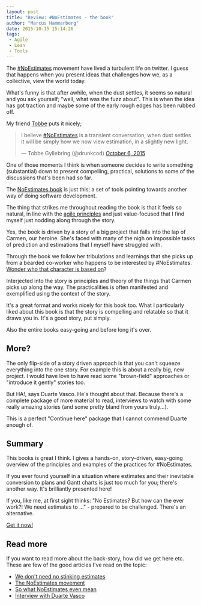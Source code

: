```yaml
---
layout: post
title: "Review: #NoEstimates - the book"
author: "Marcus Hammarberg"
date: 2015-10-15 15:14:26
tags:
 - Agile
 - Lean
 - Tools
---
```


The [#NoEstimates](https://twitter.com/hashtag/NoEstimates?src=hash) movement have lived a turbulent life on twitter. I guess that happens when you present ideas that challenges how we, as a collective, view the world today.

What's funny is that after awhile, when the dust settles, it seems so natural and you ask yourself; "well, what was the fuzz about". This is when the idea has got traction and maybe some of the early rough edges has been rubbed off.

My friend [Tobbe](http://twitter.com/drunkcod) puts it nicely;

<blockquote class="twitter-tweet" lang="en"><p lang="en" dir="ltr">I believe <a href="https://twitter.com/hashtag/NoEstimates?src=hash">#NoEstimates</a> is a transient conversation, when dust settles it will be simply how we now view estimation, in a slightly new light.</p>&mdash; Tobbe Gyllebring (@drunkcod) <a href="https://twitter.com/drunkcod/status/651296775710617601">October 6, 2015</a></blockquote>
<script async src="//platform.twitter.com/widgets.js" charset="utf-8"></script>

One of those moments I think is when someone decides to write something (substantial) down to present compelling, practical, solutions to some of the discussions that's been had so far.

The [NoEstimates book](http://noestimatesbook.com/) is just this; a set of tools pointing towards another way of doing software development.

<!-- excerpt-end -->

The thing that strikes me throughout reading the book is that it feels so natural, in line with the [agile principles](http://agilemanifesto.org/) and just value-focused that I find myself just nodding along through the story.

Yes, the book is driven by a story of a big project that falls into the lap of Carmen, our heroine. She's faced with many of the nigh on impossible tasks of prediction and estimations that I myself have struggled with.

Through the book we follow her tribulations and learnings that she picks up from a bearded co-worker who happens to be interested by #NoEstimates. [Wonder who that character is based on](https://twitter.com/woodyzuill)?

Interjected into the story is principles and theory of the things that Carmen picks up along the way. The practicalities is often manifested and exemplified using the context of the story.

It's a great format and works nicely for this book too. What I particularly liked about this book is that the story is compelling and relatable so that it draws you in. It's a good story, put simply.

Also the entire books easy-going and before long it's over.

## More?

The only flip-side of a story driven approach is that you can't squeeze everything into the one story. For example this is about a really big, new project. I would have love to have read some "brown-field" approaches or "introduce it gently" stories too.

But HA!, says Duarte Vasco. He's thought about that. Because there's a complete package of more material to read, interviews to watch with some really amazing stories (and some pretty bland from yours truly...).

This is a perfect "Continue here" package that I cannot commend Duarte enough of.

## Summary

This books is great I think. I gives a hands-on, story-driven, easy-going overview of the principles and examples of the practices for #NoEstimates.

If you ever found yourself in a situation where estimates and their inevitable conversion to plans and Gantt charts is just too much for you; there's another way. It's brilliantly presented here!

If you, like me, at first sight thinks: "No Estimates? But how can the ever work?! We need estimates to ..." - prepared to be challenged. There's an alternative.

[Get it now!](http://noestimatesbook.com/)

## Read more

If you want to read more about the back-story, how did we get here etc. These are few of the good articles I've read on the topic:

* [We don't need no stinking estimates](https://medium.com/backchannel/estimates-we-don-t-need-no-stinking-estimates-dcbddccbd3d4)
* [The NoEstimates movement](http://www.barryovereem.com/the-noestimates-movement/)
* [So what NoEstimates even mean](http://cumulative-hypotheses.org/2015/10/12/so-what-does-noestimates-even-mean-anyway/)
* [Interview with Duarte Vasco](http://www.infoq.com/news/2015/05/value-time-noestimates)
